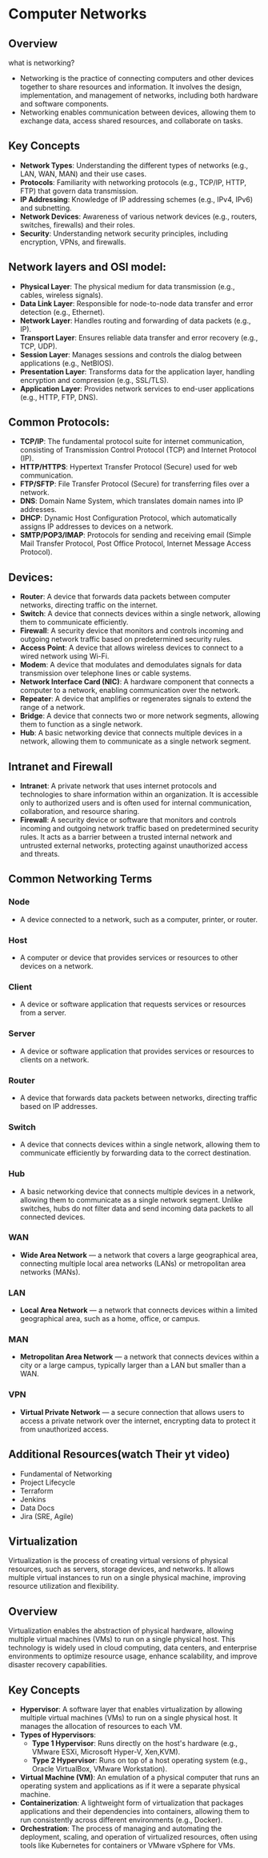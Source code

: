 <!-- Networking -->
# Computer Networks
## Overview
what is networking?
- Networking is the practice of connecting computers and other devices together to share resources and information. It involves the design, implementation, and management of networks, including both hardware and software components.
- Networking enables communication between devices, allowing them to exchange data, access shared resources, and collaborate on tasks.
## Key Concepts
- **Network Types**: Understanding the different types of networks (e.g., LAN, WAN, MAN) and their use cases.
- **Protocols**: Familiarity with networking protocols (e.g., TCP/IP, HTTP, FTP) that govern data transmission.
- **IP Addressing**: Knowledge of IP addressing schemes (e.g., IPv4, IPv6) and subnetting.
- **Network Devices**: Awareness of various network devices (e.g., routers, switches, firewalls) and their roles.
- **Security**: Understanding network security principles, including encryption, VPNs, and firewalls.
## Network layers and OSI model:
- **Physical Layer**: The physical medium for data transmission (e.g., cables, wireless signals).
- **Data Link Layer**: Responsible for node-to-node data transfer and error detection (e.g., Ethernet).
- **Network Layer**: Handles routing and forwarding of data packets (e.g., IP).
- **Transport Layer**: Ensures reliable data transfer and error recovery (e.g., TCP, UDP).
- **Session Layer**: Manages sessions and controls the dialog between applications (e.g., NetBIOS).
- **Presentation Layer**: Transforms data for the application layer, handling encryption and compression (e.g., SSL/TLS).
- **Application Layer**: Provides network services to end-user applications (e.g., HTTP, FTP, DNS).

## Common Protocols:
- **TCP/IP**: The fundamental protocol suite for internet communication, consisting of Transmission Control Protocol (TCP) and Internet Protocol (IP).
- **HTTP/HTTPS**: Hypertext Transfer Protocol (Secure) used for web communication.
- **FTP/SFTP**: File Transfer Protocol (Secure) for transferring files over a network.
- **DNS**: Domain Name System, which translates domain names into IP addresses.
- **DHCP**: Dynamic Host Configuration Protocol, which automatically assigns IP addresses to devices on a network.
- **SMTP/POP3/IMAP**: Protocols for sending and receiving email (Simple Mail Transfer Protocol, Post Office Protocol, Internet Message Access Protocol).

## Devices:
- **Router**: A device that forwards data packets between computer networks, directing traffic on the internet.
- **Switch**: A device that connects devices within a single network, allowing them to communicate efficiently.
- **Firewall**: A security device that monitors and controls incoming and outgoing network traffic based on predetermined security rules.
- **Access Point**: A device that allows wireless devices to connect to a wired network using Wi-Fi.
- **Modem**: A device that modulates and demodulates signals for data transmission over telephone lines or cable systems.
- **Network Interface Card (NIC)**: A hardware component that connects a computer to a network, enabling communication over the network.
- **Repeater**: A device that amplifies or regenerates signals to extend the range of a network.
- **Bridge**: A device that connects two or more network segments, allowing them to function as a single network.
- **Hub**: A basic networking device that connects multiple devices in a network, allowing them to communicate as a single network segment.
<!-- About intranet and firewall -->
## Intranet and Firewall
- **Intranet**: A private network that uses internet protocols and technologies to share information within an organization. It is accessible only to authorized users and is often used for internal communication, collaboration, and resource sharing.
- **Firewall**: A security device or software that monitors and controls incoming and outgoing network traffic based on predetermined security rules. It acts as a barrier between a trusted internal network and untrusted external networks, protecting against unauthorized access and threats.

<!-- Some terms -->
## Common Networking Terms

### Node
- A device connected to a network, such as a computer, printer, or router.

### Host
- A computer or device that provides services or resources to other devices on a network.

### Client
- A device or software application that requests services or resources from a server.

### Server
- A device or software application that provides services or resources to clients on a network.

### Router
- A device that forwards data packets between networks, directing traffic based on IP addresses.

### Switch
- A device that connects devices within a single network, allowing them to communicate efficiently by forwarding data to the correct destination.

### Hub
- A basic networking device that connects multiple devices in a network, allowing them to communicate as a single network segment. Unlike switches, hubs do not filter data and send incoming data packets to all connected devices.

### WAN
- **Wide Area Network** — a network that covers a large geographical area, connecting multiple local area networks (LANs) or metropolitan area networks (MANs).

### LAN
- **Local Area Network** — a network that connects devices within a limited geographical area, such as a home, office, or campus.

### MAN
- **Metropolitan Area Network** — a network that connects devices within a city or a large campus, typically larger than a LAN but smaller than a WAN.

### VPN
- **Virtual Private Network** — a secure connection that allows users to access a private network over the internet, encrypting data to protect it from unauthorized access.


<!-- watch yt videos of these topics (Fundamental of networking, Project lifecycle, terraform, jenkins, data docs, jira->(SRE, Agile)) -->
<!-- /Yt video to watch -->
## Additional Resources(watch Their yt video)
- Fundamental of Networking
- Project Lifecycle
- Terraform
- Jenkins
- Data Docs
- Jira (SRE, Agile)

<!-- virtualisation introdction -->
## Virtualization
Virtualization is the process of creating virtual versions of physical resources, such as servers, storage devices, and networks. It allows multiple virtual instances to run on a single physical machine, improving resource utilization and flexibility.
<!-- explain using the flow diagram -->
<!-- what is VM -->
## Overview
Virtualization enables the abstraction of physical hardware, allowing multiple virtual machines (VMs) to run on a single physical host. This technology is widely used in cloud computing, data centers, and enterprise environments to optimize resource usage, enhance scalability, and improve disaster recovery capabilities.
<!-- what is hypervisor -->
<!-- host OS, Guest OS,Virtual mahcine monitor -->



## Key Concepts
- **Hypervisor**: A software layer that enables virtualization by allowing multiple virtual machines (VMs) to run on a single physical host. It manages the allocation of resources to each VM.
    <!-- what hypervisor is AWS uses ? --> 
- **Types of Hypervisors**:
  - **Type 1 Hypervisor**: Runs directly on the host's hardware (e.g., VMware ESXi, Microsoft Hyper-V, Xen,KVM).
  - **Type 2 Hypervisor**: Runs on top of a host operating system (e.g., Oracle VirtualBox, VMware Workstation).
- **Virtual Machine (VM)**: An emulation of a physical computer that runs an operating system and applications as if it were a separate physical machine.
- **Containerization**: A lightweight form of virtualization that packages applications and their dependencies into containers, allowing them to run consistently across different environments (e.g., Docker).
- **Orchestration**: The process of managing and automating the deployment, scaling, and operation of virtualized resources, often using tools like Kubernetes for containers or VMware vSphere for VMs.



